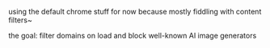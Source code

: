 using the default chrome stuff for now because mostly fiddling with content filters~

the goal: filter domains on load and block well-known AI image generators

